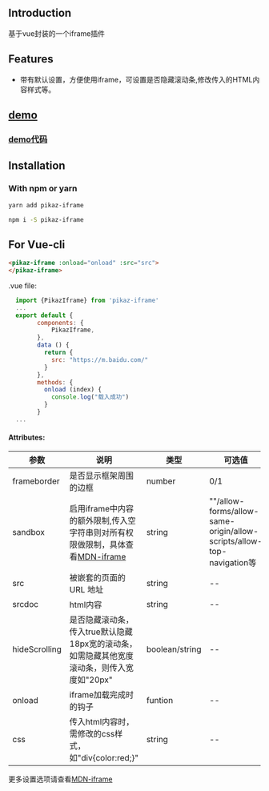 <!--
 * @Author: zouzheng
 * @Date: 2020-06-01 14:05:47
 * @LastEditors: zouzheng
 * @LastEditTime: 2020-06-04 10:54:43
 * @Description: 这是XXX组件（页面）
--> 
## Introduction

基于vue封装的一个iframe插件

## Features

* 带有默认设置，方便使用iframe，可设置是否隐藏滚动条,修改传入的HTML内容样式等。

## [demo](https://pikaz-18.github.io/pikaz-iframe/example/index.html)

### [demo代码](https://github.com/pikaz-18/pikaz-iframe/tree/master/src/example/components)

## Installation

### With npm or yarn 

```bash
yarn add pikaz-iframe

npm i -S pikaz-iframe
```

## For Vue-cli
``` html
<pikaz-iframe :onload="onload" :src="src">
</pikaz-iframe>
```
.vue file:
``` js
  import {PikazIframe} from 'pikaz-iframe'
  ...
  export default {
        components: {
            PikazIframe,
        },
        data () {
          return {
            src: "https://m.baidu.com/"
          }
        },
        methods: {
          onload (index) {
            console.log("载入成功")
          }
        }
  ...
```

#### Attributes:
参数|说明|类型|可选值|默认值
-|-|-|-|-
frameborder|是否显示框架周围的边框|number|0/1|0
sandbox|启用iframe中内容的额外限制,传入空字符串则对所有权限做限制，具体查看[MDN-iframe](https://developer.mozilla.org/zh-CN/docs/Web/HTML/Element/iframe)|string|""/allow-forms/allow-same-origin/allow-scripts/allow-top-navigation等|"allow-same-origin allow-scripts"
src|被嵌套的页面的 URL 地址|string|--|--
srcdoc|html内容|string|--|--
hideScrolling|是否隐藏滚动条，传入true默认隐藏18px宽的滚动条，如需隐藏其他宽度滚动条，则传入宽度如"20px"|boolean/string|--|false
onload|iframe加载完成时的钩子|funtion|--|--
css|传入html内容时，需修改的css样式，如"div{color:red;}"|string|--|--
更多设置选项请查看[MDN-iframe](https://developer.mozilla.org/zh-CN/docs/Web/HTML/Element/iframe)
